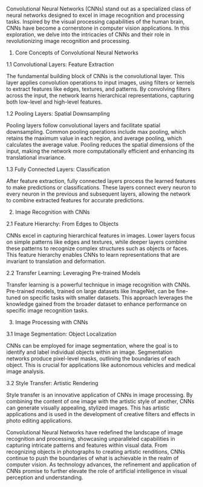 Convolutional Neural Networks (CNNs) stand out as a specialized class of neural networks designed to excel in image recognition and processing tasks. Inspired by the visual processing capabilities of the human brain, CNNs have become a cornerstone in computer vision applications. In this exploration, we delve into the intricacies of CNNs and their role in revolutionizing image recognition and processing.

1. Core Concepts of Convolutional Neural Networks

1.1 Convolutional Layers: Feature Extraction

The fundamental building block of CNNs is the convolutional layer. This layer applies convolution operations to input images, using filters or kernels to extract features like edges, textures, and patterns. By convolving filters across the input, the network learns hierarchical representations, capturing both low-level and high-level features.

1.2 Pooling Layers: Spatial Downsampling

Pooling layers follow convolutional layers and facilitate spatial downsampling. Common pooling operations include max pooling, which retains the maximum value in each region, and average pooling, which calculates the average value. Pooling reduces the spatial dimensions of the input, making the network more computationally efficient and enhancing its translational invariance.

1.3 Fully Connected Layers: Classification

After feature extraction, fully connected layers process the learned features to make predictions or classifications. These layers connect every neuron to every neuron in the previous and subsequent layers, allowing the network to combine extracted features for accurate predictions.

2. Image Recognition with CNNs

2.1 Feature Hierarchy: From Edges to Objects

CNNs excel in capturing hierarchical features in images. Lower layers focus on simple patterns like edges and textures, while deeper layers combine these patterns to recognize complex structures such as objects or faces. This feature hierarchy enables CNNs to learn representations that are invariant to translation and deformation.

2.2 Transfer Learning: Leveraging Pre-trained Models

Transfer learning is a powerful technique in image recognition with CNNs. Pre-trained models, trained on large datasets like ImageNet, can be fine-tuned on specific tasks with smaller datasets. This approach leverages the knowledge gained from the broader dataset to enhance performance on specific image recognition tasks.

3. Image Processing with CNNs

3.1 Image Segmentation: Object Localization

CNNs can be employed for image segmentation, where the goal is to identify and label individual objects within an image. Segmentation networks produce pixel-level masks, outlining the boundaries of each object. This is crucial for applications like autonomous vehicles and medical image analysis.

3.2 Style Transfer: Artistic Rendering

Style transfer is an innovative application of CNNs in image processing. By combining the content of one image with the artistic style of another, CNNs can generate visually appealing, stylized images. This has artistic applications and is used in the development of creative filters and effects in photo editing applications.

Convolutional Neural Networks have redefined the landscape of image recognition and processing, showcasing unparalleled capabilities in capturing intricate patterns and features within visual data. From recognizing objects in photographs to creating artistic renditions, CNNs continue to push the boundaries of what is achievable in the realm of computer vision. As technology advances, the refinement and application of CNNs promise to further elevate the role of artificial intelligence in visual perception and understanding.